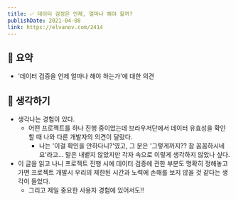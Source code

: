 ```yaml
---
title: ✅ 데이터 검정은 언제, 얼마나 해야 할까?
publishDate: 2021-04-08
link: https://elvanov.com/2414
---
```

## 📝 요약 
- '데이터 검증을 언제 얼마나 해야 하는가'에 대한 의견  

## 🤔 생각하기 
- 생각나는 경험이 있다.  
  - 어떤 프로젝트를 하나 진행 중이었는데 브라우저단에서 데이터 유효성을 확인할 때 나와 다른 개발자의 의견이 달랐다. 
    - 나는 '이걸 확인을 안하다니?'였고, 그 분은 '그렇게까지?? 참 꼼꼼하시네요'라고... 말은 내뱉지 않았지만 각자 속으로 이렇게 생각하지 않았나 싶다.  
- 이 글을 읽고 나니 프로젝트 진행 시에 데이터 검증에 관한 부분도 명확히 정해놓고 가면 프로젝트 개발시 우리의 제한된 시간과 노력에 손해를 보지 않을 것 같다는 생각이 들었다.  
  - 그리고 제일 중요한 사용자 경험에 있어서도!! 